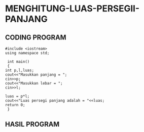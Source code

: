 # MENGHITUNG-LUAS-PERSEGII-PANJANG

## CODING PROGRAM


    #include <iostream>
    using namespace std;

     int main()
     {
    int p,l,luas;
    cout<<"Masukkan panjang = ";
    cin>>p;
    cout<<"Masukkan lebar = ";
    cin>>l;

    luas = p*l;
    cout<<"Luas persegi panjang adalah = "<<luas;
    return 0;
     }

## HASIL PROGRAM
